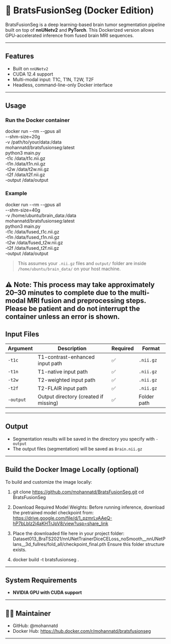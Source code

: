 # 🧠 BratsFusionSeg (Docker Edition)

BratsFusionSeg is a deep learning-based brain tumor segmentation pipeline built on top of **nnUNetv2** and **PyTorch**. This Dockerized version allows GPU-accelerated inference from fused brain MRI sequences.

---

## Features

- Built on `nnUNetv2`
- CUDA 12.4 support
- Multi-modal input: T1C, T1N, T2W, T2F
- Headless, command-line-only Docker interface

---

## Usage

### Run the Docker container

docker run --rm --gpus all \
  --shm-size=20g \
  -v /path/to/your/data:/data \
  mohannatd/bratsfusionseg:latest \
  python3 main.py \
  -t1c /data/t1c.nii.gz \
  -t1n /data/t1n.nii.gz \
  -t2w /data/t2w.nii.gz \
  -t2f /data/t2f.nii.gz \
  -output /data/output

### Example

docker run --rm --gpus all \
  --shm-size=40g \
  -v /home/ubuntu/brain_data:/data \
  mohannatd/bratsfusionseg:latest \
  python3 main.py \
  -t1c /data/fused_t1c.nii.gz \
  -t1n /data/fused_t1n.nii.gz \
  -t2w /data/fused_t2w.nii.gz \
  -t2f /data/fused_t2f.nii.gz \
  -output /data/output

> This assumes your `.nii.gz` files and `output/` folder are inside `/home/ubuntu/brain_data/` on your host machine.

⚠️ Note: This process may take approximately **20–30 minutes** to complete due to the multi-modal MRI fusion and preprocessing steps. Please be patient and do not interrupt the container unless an error is shown.
---

## Input Files

Argument | Description                           | Required | Format
-------- | ------------------------------------- | -------- | --------
`-t1c`   | T1-contrast-enhanced input path       | ✅       | `.nii.gz`
`-t1n`   | T1-native input path                  | ✅       | `.nii.gz`
`-t2w`   | T2-weighted input path                | ✅       | `.nii.gz`
`-t2f`   | T2-FLAIR input path                   | ✅       | `.nii.gz`
`-output`| Output directory (created if missing) | ✅ | Folder path

---

## Output

- Segmentation results will be saved in the directory you specify with `-output`
- The output files (segmentation) will be saved as `Brain.nii.gz`

---

## Build the Docker Image Locally (optional)

To build and customize the image locally:

1. git clone https://github.com/mohannatd/BratsFusionSeg.git
cd BratsFusionSeg

2. Download Required Model Weights:
Before running inference, download the pretrained model checkpoint from:
https://drive.google.com/file/d/1_pzmrLyAAeQ-hP7bLblz2i4aKHTrJpV8/view?usp=share_link

3. Place the downloaded file here in your project folder:
Dataset013_BraTS2021/nnUNetTrainerDiceCELoss_noSmooth__nnUNetPlans__3d_fullres/fold_all/checkpoint_final.pth
Ensure this folder structure exists.

4. docker build -t bratsfusionseg .

---

## System Requirements

- **NVIDIA GPU with CUDA support**

---

## 🧑‍💻 Maintainer

- GitHub: @mohannatd
- Docker Hub: https://hub.docker.com/r/mohannatd/bratsfusionseg

---
